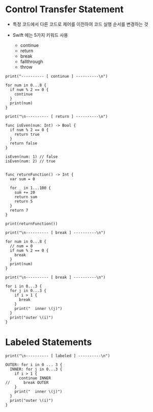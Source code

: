#  Control Transfer Statement

- 특정 코드에서 다른 코드로 제어를 이전하여 코드 실행 순서를 변경하는 것
- Swift 에는 5가지 키워드 사용

	- continue
	- return
	- break
	- fallthrough
	- throw

```
print("---------- [ continue ] ----------\n")

for num in 0...8 {
  if num % 2 == 0 {
    continue
  }
  print(num)
}
```
```
print("\n---------- [ return ] ----------\n")

func isEven(num: Int) -> Bool {
  if num % 2 == 0 {
    return true
  }
  return false
}

isEven(num: 1) // false
isEven(num: 2) // true


func returnFunction() -> Int {
  var sum = 0
  
  for _ in 1...100 {
    sum += 20
    return sum
    return 5
  }
  return 7
}

print(returnFunction())
```
```
print("\n---------- [ break ] ----------\n")

for num in 0...8 {
  // num = 0
  if num % 2 == 0 {
    break
  }
  print(num)
}
```
```
print("\n---------- [ break ] ----------\n")

for i in 0...3 {
  for j in 0...3 {
    if i > 1 {
      break
    }
    print("  inner \(j)")
  }
  print("outer \(i)")
}
```
# Labeled Statements

```
print("\n---------- [ labeled ] ----------\n")

OUTER: for i in 0 ... 3 {
  INNER: for j in 0...3 {
    if i > 1 {
      continue INNER
//      break OUTER
    }
    print("  inner \(j)")
  }
  print("outer \(i)")
}
```
